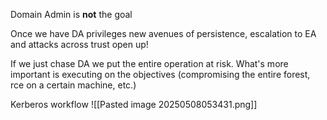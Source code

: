 

Domain Admin is **not** the goal

Once we have DA privileges new avenues of persistence, escalation to EA and
attacks across trust open up!

If we just chase DA we put the entire operation at risk. What's more important is executing on the objectives (compromising the entire forest, rce on a certain machine, etc.)

Kerberos workflow
![[Pasted image 20250508053431.png]]
